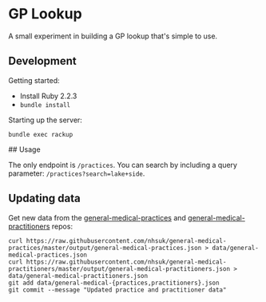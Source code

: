 # GP Lookup

A small experiment in building a GP lookup that's simple to use.

## Development

Getting started:

 - Install Ruby 2.2.3
 - `bundle install`

Starting up the server:

    bundle exec rackup

## Usage

The only endpoint is `/practices`. You can search by including a query
parameter: `/practices?search=lake+side`.

## Updating data

Get new data from the [general-medical-practices][practices] and
[general-medical-practitioners][practitioners] repos:

    curl https://raw.githubusercontent.com/nhsuk/general-medical-practices/master/output/general-medical-practices.json > data/general-medical-practices.json
    curl https://raw.githubusercontent.com/nhsuk/general-medical-practitioners/master/output/general-medical-practitioners.json > data/general-medical-practitioners.json
    git add data/general-medical-{practices,practitioners}.json
    git commit --message "Updated practice and practitioner data"

[practices]: https://github.com/nhsuk/general-medical-practices
[practitioners]: https://github.com/nhsuk/general-medical-practitioners
